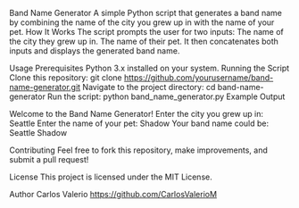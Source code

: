 Band Name Generator
A simple Python script that generates a band name by combining the name of the city you grew up in with the name of your pet.
How It Works
The script prompts the user for two inputs:
The name of the city they grew up in.
The name of their pet.
It then concatenates both inputs and displays the generated band name.

Usage
Prerequisites
Python 3.x installed on your system.
Running the Script
Clone this repository:
git clone https://github.com/yourusername/band-name-generator.git
Navigate to the project directory:
cd band-name-generator
Run the script:
python band_name_generator.py
Example Output

Welcome to the Band Name Generator!
Enter the city you grew up in: Seattle
Enter the name of your pet: Shadow
Your band name could be: Seattle Shadow

Contributing
Feel free to fork this repository, make improvements, and submit a pull request!

License
This project is licensed under the MIT License.

Author
Carlos Valerio https://github.com/CarlosValerioM
